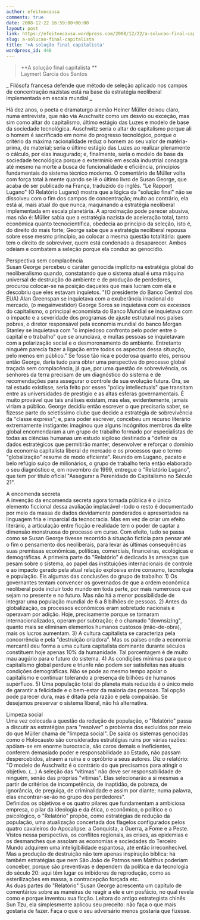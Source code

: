 ```yaml
---
author: efeitoecausa
comments: true
date: 2008-12-22 16:59:00+00:00
layout: post
link: https://efeitoecausa.wordpress.com/2008/12/22/a-solucao-final-capitalista/
slug: a-solucao-final-capitalista
title: '>A solução final capitalista'
wordpress_id: 446
---
```


>**A solução final capitalista  **  
Laymert Garcia dos Santos    
  
_ Filósofa francesa defende que método de seleção aplicado nos campos de concentração nazistas está na base da estratégia neoliberal implementada em escala mundial _  
  


Há dez anos, o poeta e dramaturgo alemão Heiner Müller deixou claro, numa entrevista, que não via Auschwitz como um desvio ou exceção, mas sim como altar do capitalismo, último estágio das Luzes e modelo de base da sociedade tecnológica. Auschwitz seria o altar do capitalismo porque ali o homem é sacrificado em nome do progresso tecnológico, porque o critério da máxima racionalidade reduz o homem ao seu valor de matéria-prima, de material; seria o último estágio das Luzes ao realizar plenamente o cálculo, por elas inaugurado; e, finalmente, seria o modelo de base da sociedade tecnológica porque o extermínio em escala industrial consagra até mesmo na morte a busca de funcionalidade e eficiência, princípios fundamentais do sistema técnico moderno. O comentário de Müller volta com força total à mente quando se lê o último livro de Susan George, que acaba de ser publicado na França, traduzido do inglês. "Le Rapport Lugano" (O Relatório Lugano) mostra que a lógica da "solução final" não se dissolveu com o fim dos campos de concentração; muito ao contrário, ela está aí, mais atual do que nunca, maquinando a estratégia neoliberal implementada em escala planetária. A aproximação pode parecer abusiva, mas não é: Müller sabia que a estratégia nazista de aceleração total, tanto econômica quanto tecnocientífica, obedecia ao princípio da seleção, isto é, do direito do mais forte; George sabe que a estratégia neoliberal repousa sobre esse mesmo princípio, ao colocar a mesma questão totalitária: quem tem o direito de sobreviver, quem está condenado a desaparecer. Ambos odeiam e combatem a seleção porque ela conduz ao genocídio. 

  


Perspectiva sem complacência  
Susan George percebeu o caráter genocida implícito na estratégia global do neoliberalismo quando, constatando que o sistema atual é uma máquina universal de destruição do ambiente e de produção de perdedores, procurou colocar-se na posição daqueles que mais lucram com ela e descobriu que eles estavam inquietos. "(O presidente do Banco Central dos EUA) Alan Greenspan se inquietava com a exuberância irracional do mercado, (o megainvestidor) George Soros se inquietava com os excessos do capitalismo, o principal economista do Banco Mundial se inquietava com o impacto e a severidade dos programas de ajuste estrutural nos países pobres, o diretor responsável pela economia mundial do banco Morgan Stanley se inquietava com "o impiedoso confronto pelo poder entre o capital e o trabalho" que se anunciava, e muitas pessoas se inquietavam com a polarização social e o desmoronamento do ambiente. Entretanto ninguém parecia fazer a ligação entre todos os aspectos dessa situação, pelo menos em público." Se fosse tão rica e poderosa quanto eles, pensou então George, daria tudo para obter uma perspectiva do processo global traçada sem complacência, já que, por uma questão de sobrevivência, os senhores da terra precisam de um diagnóstico do sistema e de recomendações para assegurar o controle de sua evolução futura. Ora, se tal estudo existisse, seria feito por esses "policy intellectuals" que transitam entre as universidades de prestígio e as altas esferas governamentais. É muito provável que tais análises existam, mas elas, evidentemente, jamais viriam a público. George decidiu então escrever o que precisaria saber, se fizesse parte do seletíssimo clube que decide a estratégia de sobrevivência da "classe express"; e, para poder escrever, concebeu um recurso literário extremamente instigante: imaginou que alguns incógnitos membros da elite global encomendaram a um grupo de trabalho formado por especialistas de todas as ciências humanas um estudo sigiloso destinado a "definir os dados estratégicos que permitirão manter, desenvolver e reforçar o domínio da economia capitalista liberal de mercado e os processos que o termo "globalização" resume de modo eficiente". Reunido em Lugano, pacato e belo refúgio suíço de milionários, o grupo de trabalho teria então elaborado o seu diagnóstico e, em novembro de 1999, entregue o "Relatório Lugano", que tem por título oficial "Assegurar a Perenidade do Capitalismo no Século 21". 

  


A encomenda secreta  
A invenção da encomenda secreta agora tornada pública é o único elemento ficcional dessa avaliação implacável -todo o resto é documentado por meio da massa de dados devidamente ponderados e apresentados na linguagem fria e imparcial da tecnocracia. Mas em vez de criar um efeito literário, a articulação entre ficção e realidade tem o poder de captar a dimensão monstruosa do processo em curso. Com efeito, tudo se passa como se Susan George tivesse recorrido à situação fictícia para pensar até o fim o pensamento dos neoliberais, para levar às últimas consequências suas premissas econômicas, políticas, comerciais, financeiras, ecológicas e demográficas. A primeira parte do "Relatório" é dedicada às ameaças que pesam sobre o sistema, ao papel das instituições internacionais de controle e ao impacto gerado pela atual relação explosiva entre consumo, tecnologia e população. Eis algumas das conclusões do grupo de trabalho: 1) Os governantes tentam convencer os governados de que a ordem econômica neoliberal pode incluir todo mundo em toda parte, por mais numerosos que sejam no presente e no futuro. Mas não há a menor possibilidade de integrar uma população mundial de 6 a 8 bilhões de pessoas. 2) Antes da globalização, os processos econômicos eram sobretudo nacionais e operavam por adição. Hoje, precisamente porque se tornaram internacionalizados, operam por subtração; é o chamado "downsizing", quanto mais se eliminam elementos humanos custosos (mão-de-obra), mais os lucros aumentam. 3) A cultura capitalista se caracteriza pela concorrência e pela "destruição criadora". Mas os países onde a economia mercantil deu forma a uma cultura capitalista dominante durante séculos constituem hoje apenas 10% da humanidade. Tal porcentagem é de muito mau augúrio para o futuro do sistema. 4) As condições mínimas para que o capitalismo global perdure e triunfe não podem ser satisfeitas nas atuais condições demográficas. Não se pode ao mesmo tempo apoiar o capitalismo e continuar tolerando a presença de bilhões de humanos supérfluos. 5) Uma população total do planeta mais reduzida é o único meio de garantir a felicidade e o bem-estar da maioria das pessoas. Tal opção pode parecer dura, mas é ditada pela razão e pela compaixão. Se desejamos preservar o sistema liberal, não há alternativa. 

  


Limpeza social  
Uma vez colocada a questão da redução de população, o "Relatório" passa a discutir as estratégias para "resolver" o problema dos excluídos por meio do que Müller chama de "limpeza social". De saída os sistemas genocidas como o Holocausto são considerados estratégias ruins por várias razões: apóiam-se em enorme burocracia, são caros demais e ineficientes, conferem demasiado poder e responsabilidade ao Estado, não passam despercebidos, atraem a ruína e o opróbrio a seus autores. Diz o relatório:  
"O modelo de Auschwitz é o contrário do que precisamos para atingir o objetivo. (...) A seleção das "vítimas" não deve ser responsabilidade de ninguém, senão das próprias "vítimas". Elas selecionarão a si mesmas a partir de critérios de incompetência, de inaptidão, de pobreza, de ignorância, de preguiça, de criminalidade e assim por diante; numa palavra, elas encontrar-se-ão no grupo dos perdedores".  
Definidos os objetivos e os quatro pilares que fundamentam a ambiciosa empresa, o pilar da ideologia e da ética, o econômico, o político e o psicológico, o "Relatório" propõe, como estratégias de redução da população, uma atualização concertada dos flagelos configurados pelos quatro cavaleiros do Apocalipse: a Conquista, a Guerra, a Fome e a Peste. Vistos nessa perspectiva, os conflitos regionais, as crises, as epidemias e os desmanches que assolam as economias e sociedades do Terceiro Mundo adquirem uma inteligibilidade espantosa, até então irreconhecível. Mas a produção de destruição não tem apenas inspiração bíblica: há também estratégias que nem São João de Patmos nem Malthus poderiam conceber, porque são preventivas e dependem da política e da tecnologia do século 20: aqui têm lugar os inibidores de reprodução, como as esterilizações em massa, a contracepção forçada etc.  
Às duas partes do "Relatório" Susan George acrescenta um capítulo de comentários sobre as maneiras de reagir a ele e um posfácio, no qual revela como e porque inventou sua ficção. Leitora do antigo estrategista chinês Sun Tzu, ela simplesmente aplicou seu preceito: não faça o que mais gostaria de fazer. Faça o que o seu adversário menos gostaria que fizesse.
